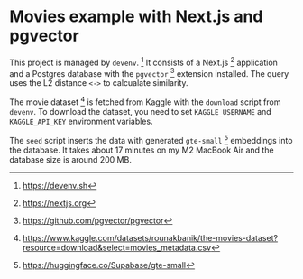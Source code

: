 # Movies example with Next.js and pgvector

This project is managed by `devenv`. [^1] It consists of a Next.js [^2] application and a Postgres database with the `pgvector` [^3] extension installed. The query uses the L2 distance `<->` to calcualate similarity.

The movie dataset [^4] is fetched from Kaggle with the `download` script from `devenv`. To download the dataset, you need to set `KAGGLE_USERNAME` and `KAGGLE_API_KEY` environment variables.

The `seed` script inserts the data with generated `gte-small` [^5] embeddings into the database. It takes about 17 minutes on my M2 MacBook Air and the database size is around 200 MB.

[^1]: https://devenv.sh
[^2]: https://nextjs.org
[^3]: https://github.com/pgvector/pgvector
[^4]: https://www.kaggle.com/datasets/rounakbanik/the-movies-dataset?resource=download&select=movies_metadata.csv
[^5]: https://huggingface.co/Supabase/gte-small
